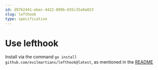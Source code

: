 ```yaml
---
id: d9762441-ebec-4422-889b-655c35a9a823
slug: lefthook
type: specification
---
```


# Use lefthook

Install via the command `go install github.com/evilmartians/lefthook@latest`, as mentioned in the [README](https://github.com/golangci/golangci-lint)
